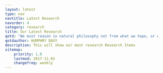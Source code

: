 ```yaml
---
layout: latest
type: nav
navtitle: Latest Research
navorder: 4
category: research
title: Our Latest Research
qotd: "We must reason in natural philosophy not from what we hope, or even expect, but from what we perceive."
qotdauthor: HUMPHRY DAVY
description: This will show our most research Research Items
sitemap:
    priority: 1.0
    lastmod: 2017-11-02
    changefreq: weekly
---
```

